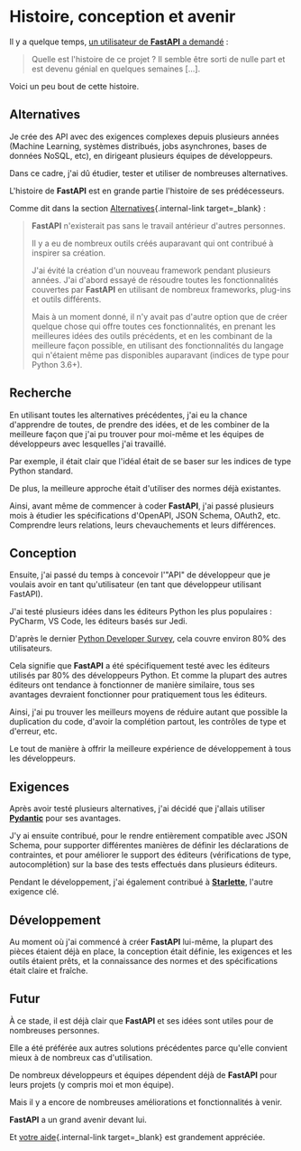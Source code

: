 # Histoire, conception et avenir

Il y a quelque temps, <a href="https://github.com/tiangolo/fastapi/issues/3#issuecomment-454956920" class="external-link" target="_blank">un utilisateur de **FastAPI** a demandé</a> :

> Quelle est l'histoire de ce projet ? Il semble être sorti de nulle part et est devenu génial en quelques semaines [...].

Voici un peu bout de cette histoire.

## Alternatives

Je crée des API avec des exigences complexes depuis plusieurs années (Machine Learning, systèmes distribués, jobs asynchrones, bases de données NoSQL, etc), en dirigeant plusieurs équipes de développeurs.

Dans ce cadre, j'ai dû étudier, tester et utiliser de nombreuses alternatives.

L'histoire de **FastAPI** est en grande partie l'histoire de ses prédécesseurs.

Comme dit dans la section [Alternatives](alternatives.md){.internal-link target=\_blank} :

<blockquote markdown="1">

**FastAPI** n'existerait pas sans le travail antérieur d'autres personnes.

Il y a eu de nombreux outils créés auparavant qui ont contribué à inspirer sa création.

J'ai évité la création d'un nouveau framework pendant plusieurs années. J'ai d'abord essayé de résoudre toutes les fonctionnalités couvertes par **FastAPI** en utilisant de nombreux frameworks, plug-ins et outils différents.

Mais à un moment donné, il n'y avait pas d'autre option que de créer quelque chose qui offre toutes ces fonctionnalités, en prenant les meilleures idées des outils précédents, et en les combinant de la meilleure façon possible, en utilisant des fonctionnalités du langage qui n'étaient même pas disponibles auparavant (indices de type pour Python 3.6+).

</blockquote>

## Recherche

En utilisant toutes les alternatives précédentes, j'ai eu la chance d'apprendre de toutes, de prendre des idées, et de les combiner de la meilleure façon que j'ai pu trouver pour moi-même et les équipes de développeurs avec lesquelles j'ai travaillé.

Par exemple, il était clair que l'idéal était de se baser sur les indices de type Python standard.

De plus, la meilleure approche était d'utiliser des normes déjà existantes.

Ainsi, avant même de commencer à coder **FastAPI**, j'ai passé plusieurs mois à étudier les spécifications d'OpenAPI, JSON Schema, OAuth2, etc. Comprendre leurs relations, leurs chevauchements et leurs différences.

## Conception

Ensuite, j'ai passé du temps à concevoir l'"API" de développeur que je voulais avoir en tant qu'utilisateur (en tant que développeur utilisant FastAPI).

J'ai testé plusieurs idées dans les éditeurs Python les plus populaires : PyCharm, VS Code, les éditeurs basés sur Jedi.

D'après le dernier <a href="https://www.jetbrains.com/research/python-developers-survey-2018/#development-tools" class="external-link" target="_blank">Python Developer Survey</a>, cela couvre environ 80% des utilisateurs.

Cela signifie que **FastAPI** a été spécifiquement testé avec les éditeurs utilisés par 80% des développeurs Python. Et comme la plupart des autres éditeurs ont tendance à fonctionner de manière similaire, tous ses avantages devraient fonctionner pour pratiquement tous les éditeurs.

Ainsi, j'ai pu trouver les meilleurs moyens de réduire autant que possible la duplication du code, d'avoir la complétion partout, les contrôles de type et d'erreur, etc.

Le tout de manière à offrir la meilleure expérience de développement à tous les développeurs.

## Exigences

Après avoir testé plusieurs alternatives, j'ai décidé que j'allais utiliser <a href="https://pydantic-docs.helpmanual.io/" class="external-link" target="_blank">**Pydantic**</a> pour ses avantages.

J'y ai ensuite contribué, pour le rendre entièrement compatible avec JSON Schema, pour supporter différentes manières de définir les déclarations de contraintes, et pour améliorer le support des éditeurs (vérifications de type, autocomplétion) sur la base des tests effectués dans plusieurs éditeurs.

Pendant le développement, j'ai également contribué à <a href="https://www.starlette.io/" class="external-link" target="_blank">**Starlette**</a>, l'autre exigence clé.

## Développement

Au moment où j'ai commencé à créer **FastAPI** lui-même, la plupart des pièces étaient déjà en place, la conception était définie, les exigences et les outils étaient prêts, et la connaissance des normes et des spécifications était claire et fraîche.

## Futur

À ce stade, il est déjà clair que **FastAPI** et ses idées sont utiles pour de nombreuses personnes.

Elle a été préférée aux autres solutions précédentes parce qu'elle convient mieux à de nombreux cas d'utilisation.

De nombreux développeurs et équipes dépendent déjà de **FastAPI** pour leurs projets (y compris moi et mon équipe).

Mais il y a encore de nombreuses améliorations et fonctionnalités à venir.

**FastAPI** a un grand avenir devant lui.

Et [votre aide](help-fastapi.md){.internal-link target=\_blank} est grandement appréciée.
